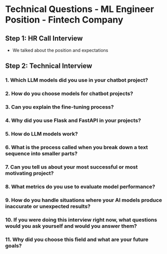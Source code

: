 # Technical Questions - ML Engineer Position - Fintech Company

## Step 1: HR Call Interview 
* We talked about the position and expectations

## Step 2:  Technical Interview 

### 1. Which LLM models did you use in your chatbot project?

### 2. How do you choose models for chatbot projects?

### 3. Can you explain the fine-tuning process?

### 4. Why did you use Flask and FastAPI in your projects?

### 5. How do LLM models work?

### 6. What is the process called when you break down a text sequence into smaller parts?

### 7. Can you tell us about your most successful or most motivating project?

### 8. What metrics do you use to evaluate model performance?

### 9. How do you handle situations where your AI models produce inaccurate or unexpected results?

### 10. If you were doing this interview right now, what questions would you ask yourself and would you answer them?

### 11. Why did you choose this field and what are your future goals?
